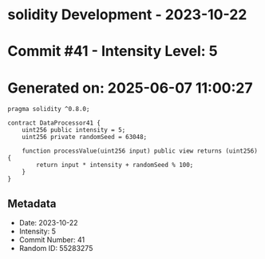 ﻿# solidity Development - 2023-10-22
# Commit #41 - Intensity Level: 5
# Generated on: 2025-06-07 11:00:27
```solidity
pragma solidity ^0.8.0;

contract DataProcessor41 {
    uint256 public intensity = 5;
    uint256 private randomSeed = 63048;

    function processValue(uint256 input) public view returns (uint256) {
        return input * intensity + randomSeed % 100;
    }
}
```
## Metadata
- Date: 2023-10-22
- Intensity: 5
- Commit Number: 41
- Random ID: 55283275

